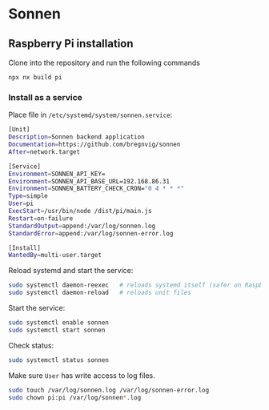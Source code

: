 # Sonnen

## Raspberry Pi installation

Clone into the repository and run the following commands

`npx nx build pi`

### Install as a service

Place file in `/etc/systemd/system/sonnen.service`:

```bash
[Unit]
Description=Sonnen backend application
Documentation=https://github.com/bregnvig/sonnen
After=network.target

[Service]
Environment=SONNEN_API_KEY=
Environment=SONNEN_API_BASE_URL=192.168.86.31
Environment=SONNEN_BATTERY_CHECK_CRON="0 4 * * *"
Type=simple
User=pi
ExecStart=/usr/bin/node /dist/pi/main.js
Restart=on-failure
StandardOutput=append:/var/log/sonnen.log
StandardError=append:/var/log/sonnen-error.log

[Install]
WantedBy=multi-user.target
``` 

Reload systemd and start the service:

```bash
sudo systemctl daemon-reexec   # reloads systemd itself (safer on Raspberry Pi)
sudo systemctl daemon-reload   # reloads unit files
``` 

Start the service:

```bash
sudo systemctl enable sonnen
sudo systemctl start sonnen
``` 

Check status:

```bash
sudo systemctl status sonnen
```

Make sure `User` has write access to log files.

```bash
sudo touch /var/log/sonnen.log /var/log/sonnen-error.log
sudo chown pi:pi /var/log/sonnen*.log
```

